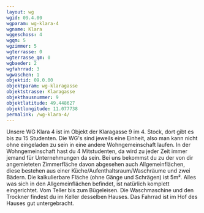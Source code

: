 ```yaml
---
layout: wg
wgid: 09.4.00
wgparam: wg-klara-4
wgname: Klara
wggeschoss: 4
wgqm: 5
wgzimmer: 5
wgterrasse: 0
wgterrasse_qm: 0
wgbaeder: 2
wgfahrrad: 3
wgwaschen: 1
objektid: 09.0.00
objektparam: wg-klaragasse
objektstrasse: Klaragasse
objekthausnummer: 9
objektlatitude: 49.448627
objektlongitude: 11.077738
permalink: /wg-klara-4/  
---
```

Unsere WG Klara 4 ist im Objekt der Klaragasse 9 im 4. Stock, dort gibt es bis zu 15 Studenten. Die WG's sind jeweils eine Einheit, also man kann nicht ohne eingeladen zu sein in eine andere Wohngemeinschaft laufen. In der Wohngemeinschaft hast du 4 Mitstudenten, da wird zu jeder Zeit immer jemand für Unternehmungen da sein. Bei uns bekommst du zu der von dir angemieteten Zimmerfläche davon abgesehen auch Allgemeinflächen, diese bestehen aus einer Küche/Aufenthaltsraum/Waschräume und zwei Bädern. Die kalkulierbare Fläche (ohne Gänge und Schrägen) ist 5m². Alles was sich in den Allgemeinflächen befindet, ist natürlich komplett eingerichtet. Vom Teller bis zum Bügeleisen. Die Waschmaschine und den Trockner findest du im Keller desselben Hauses. Das Fahrrad ist im Hof des Hauses gut untergebracht.